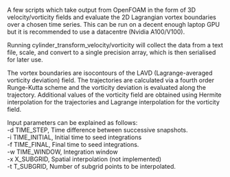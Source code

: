 A few scripts which take output from OpenFOAM in the form of 3D velocity/vorticity
fields and evaluate the 2D Lagrangian vortex boundaries over a chosen time series.
This can be run on a decent enough laptop GPU but it is recommended to use a datacentre
(Nvidia A100/V100).

Running cylinder_transform_velocity/vorticity will collect the data from a text
file, scale, and convert to a single precision array, which is then serialised
for later use.

The vortex boundaries are isocontours of the LAVD (Lagrange-averaged vorticity 
deviation) field. The trajectories are calculated via a fourth order Runge-Kutta
scheme and the vorticity deviation is evaluated along the trajectory. Additional
values of the vorticity field are obtained using Hermite interpolation for the 
trajectories and Lagrange interpolation for the vorticity field.

Input parameters can be explained as follows:<br />
  -d TIME_STEP, Time difference between successive snapshots.<br />
  -i TIME_INITIAL, Initial time to seed integrations<br />
  -f TIME_FINAL, Final time to seed integrations.<br />
  -w TIME_WINDOW, Integration window<br />
  -x X_SUBGRID, Spatial interpolation (not implemented)<br />
  -t T_SUBGRID, Number of subgrid points to be interpolated.

